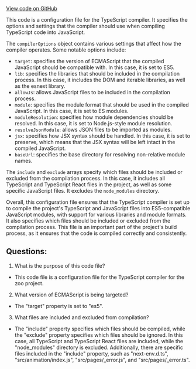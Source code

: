 [View code on GitHub](zoo-labs/zoo/blob/master/core/tsconfig.json)

This code is a configuration file for the TypeScript compiler. It specifies the options and settings that the compiler should use when compiling TypeScript code into JavaScript. 

The `compilerOptions` object contains various settings that affect how the compiler operates. Some notable options include:
- `target`: specifies the version of ECMAScript that the compiled JavaScript should be compatible with. In this case, it is set to ES5.
- `lib`: specifies the libraries that should be included in the compilation process. In this case, it includes the DOM and iterable libraries, as well as the esnext library.
- `allowJs`: allows JavaScript files to be included in the compilation process.
- `module`: specifies the module format that should be used in the compiled JavaScript. In this case, it is set to ES modules.
- `moduleResolution`: specifies how module dependencies should be resolved. In this case, it is set to Node.js-style module resolution.
- `resolveJsonModule`: allows JSON files to be imported as modules.
- `jsx`: specifies how JSX syntax should be handled. In this case, it is set to preserve, which means that the JSX syntax will be left intact in the compiled JavaScript.
- `baseUrl`: specifies the base directory for resolving non-relative module names.

The `include` and `exclude` arrays specify which files should be included or excluded from the compilation process. In this case, it includes all TypeScript and TypeScript React files in the project, as well as some specific JavaScript files. It excludes the `node_modules` directory.

Overall, this configuration file ensures that the TypeScript compiler is set up to compile the project's TypeScript and JavaScript files into ES5-compatible JavaScript modules, with support for various libraries and module formats. It also specifies which files should be included or excluded from the compilation process. This file is an important part of the project's build process, as it ensures that the code is compiled correctly and consistently.
## Questions: 
 1. What is the purpose of this code file?
- This code file is a configuration file for the TypeScript compiler for the zoo project.

2. What version of ECMAScript is being targeted?
- The "target" property is set to "es5".

3. What files are included and excluded from compilation?
- The "include" property specifies which files should be compiled, while the "exclude" property specifies which files should be ignored. In this case, all TypeScript and TypeScript React files are included, while the "node_modules" directory is excluded. Additionally, there are specific files included in the "include" property, such as "next-env.d.ts", "src/animation/index.js", "src/pages/_error.js", and "src/pages/_error.ts".